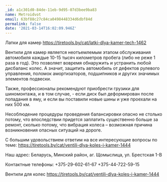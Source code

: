 ```yaml
---
_id: a1c301d0-84de-11eb-9d95-07d3bee9ba83
name: Metroidvot
email: 63bf88c27c84ca0498448334d6dbf84d
permalink: false
date: '2021-03-14T16:02:09.946Z'
---
```

Латки для камер https://tiretools.by/cat/latki-dlya-kamer-tech-1462 
 
Вентили для камер  является неотъемлемым этапом обслуживания автомобиля каждые 10-15 тысяч километров пробега (либо не реже 1 раза в год). Это позволяет вовремя обнаружить и устранить любой дисбаланс колес. А значит, защитить автомобиль от дефектов рулевого управления, поломок амортизаторов, подшипников и других значимых элементов подвески. 
 
Также, профессионалы рекомендуют приобрести грузики для шиномонтажа, и в том случае, - если диск был деформирован после попадания в яму, и если вы поставили новые шины и уже проехали на них 500 км. 
 
Несоблюдение процедуры проведения балансировки опасно не столько потому, что впоследствии придется заплатить существенно больше за ремонт, сколько потому, что вибрация колеса – возможная причина возникновения опасных ситуаций на дороге. 
 
С большим удовольствием ответим на все интересующие вопросы по теме: https://tiretools.by/cat/ventili-dlya-koles-i-kamer-1444 
 
Наш адрес: 
Беларусь, Минский район, аг. Щомыслица, ул. Брестская 1-В 
 
Контактные телефоны: 
+375-29-602-61-67 
+375-44-722-59-15 
 
Вентили для колес https://tiretools.by/cat/ventili-dlya-koles-i-kamer-1444

